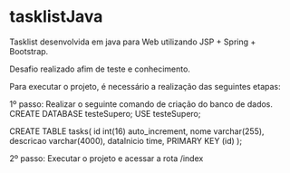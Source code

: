 # tasklistJava
Tasklist desenvolvida em java para Web utilizando JSP + Spring + Bootstrap.

Desafio realizado afim de teste e conhecimento.

Para executar o projeto, é necessário a realização das seguintes etapas:

1º passo: Realizar o seguinte comando de criação do banco de dados.
CREATE DATABASE testeSupero;
USE testeSupero;

CREATE TABLE tasks( 
        id          int(16) auto_increment, 
        nome        varchar(255), 
        descricao   varchar(4000), 
        dataInicio  time, 
        PRIMARY KEY (id) 
);

2º passo: Executar o projeto e acessar a rota /index
